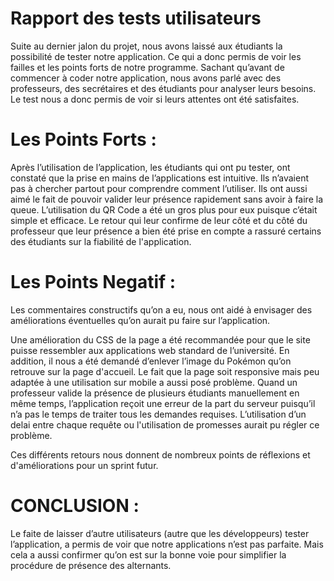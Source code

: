 # Rapport des tests utilisateurs


Suite au dernier jalon du projet, nous avons laissé aux étudiants la possibilité de tester notre application. Ce qui a donc permis de voir les failles et les points forts de notre programme. Sachant qu’avant de commencer à coder notre application, nous avons parlé avec des professeurs, des secrétaires et des étudiants pour analyser leurs besoins. Le test nous a donc permis de voir si leurs attentes ont été satisfaites. 

# Les Points Forts :

Après l’utilisation de l’application, les étudiants qui ont pu tester, ont constaté que la prise en mains de l’applications est intuitive. Ils n’avaient pas à chercher partout pour comprendre comment l’utiliser. 
Ils ont aussi aimé le fait de pouvoir valider leur présence rapidement sans avoir à faire la queue. L’utilisation du QR Code a été un gros plus pour eux puisque c’était simple et efficace. 
Le retour qui leur confirme de leur côté et du côté du professeur que leur présence a bien été prise en compte a rassuré certains des étudiants sur la fiabilité de l'application. 

# Les Points Negatif :
 
Les commentaires constructifs qu’on a eu, nous ont aidé à envisager des améliorations éventuelles qu’on aurait pu faire sur l’application.

Une amélioration du CSS de la page a été recommandée pour que le site puisse ressembler aux applications web standard de l’université. En addition, il nous a été demandé d’enlever l’image du Pokémon qu’on retrouve sur la page d'accueil.
Le fait que la page soit responsive mais peu adaptée à une utilisation sur mobile a aussi posé problème. 
Quand un professeur valide la présence de plusieurs étudiants manuellement en même temps, l’application reçoit une erreur de la part du serveur puisqu’il n’a pas le temps de traiter tous les demandes requises. L’utilisation d’un delai entre chaque requête ou l'utilisation de promesses aurait pu régler ce problème. 

Ces différents retours nous donnent de nombreux points de réflexions et d'améliorations pour un sprint futur.


# CONCLUSION : 

Le faite de laisser d’autre utilisateurs (autre que les développeurs) tester l’application, a permis de voir que notre applications n’est pas parfaite. Mais cela a aussi confirmer qu’on est sur la bonne voie pour simplifier la procédure de présence des alternants. 